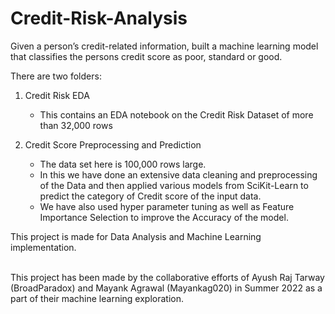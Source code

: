 # Credit-Risk-Analysis
Given a person’s credit-related information, built a machine learning model that classifies the persons credit score as poor, standard or good.

There are two folders:
1. Credit Risk EDA 
   * This contains an EDA notebook on the Credit Risk Dataset of more than 32,000 rows

2. Credit Score Preprocessing and Prediction
   * The data set here is 100,000 rows large.
   * In this we have done an extensive data cleaning and preprocessing of the Data and then applied various models from SciKit-Learn to predict the category of Credit score of the input data. 
   * We have also used hyper parameter tuning as well as Feature Importance Selection to improve the Accuracy of the model.

This project is made for Data Analysis and Machine Learning implementation. 

<br>This project has been made by the collaborative efforts of Ayush Raj Tarway (BroadParadox) and Mayank Agrawal (Mayankag020) in Summer 2022 as a part of their machine learning exploration.

